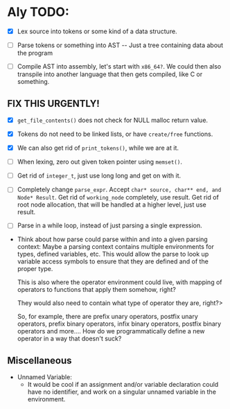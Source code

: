 # Aly TODO:

- [x] Lex source into tokens or some kind of a data structure.

- [ ] Parse tokens or something into AST -- Just a tree containing data about the program

- [ ] Compile AST into assembly, let's start with `x86_64?`. We could then also transpile into another language that then gets compiled, like C or something.

## FIX THIS URGENTLY!

- [x] `get_file_contents()` does not check for NULL malloc return value.

- [x] Tokens do not need to be linked lists, or have `create/free` functions.
    
- [x] We can also get rid of `print_tokens()`, while we are at it.

- [ ] When lexing, zero out given token pointer using `memset()`.

- [ ] Get rid of `integer_t`, just use long long and get on with it.

- [ ] Completely change `parse_expr`. Accept `char* source, char** end, and Node* Result`. Get rid of `working_node` completely, use result. Get rid of root node allocation, that will be handled at a higher level, just use result.

- [ ] Parse in a while loop, instead of just parsing a single expression.

- Think about how parse could parse within and into a given parsing context:
    Maybe a parsing context contains multiple environments for types, defined variables, etc. This would allow the parse to look up variable access symbols to ensure that they are defined and of the proper type.

    This is also where the operator environment could live, with mapping of operators to functions that apply them somehow, right?

    They would also need to contain what type of operator they are, right?>

    So, for example, there are prefix unary operators, postfix unary operators, prefix binary operators, infix binary operators, postfix binary operators and more.... How do we programmatically define a new operator in a way that doesn't suck? 

## Miscellaneous

- Unnamed Variable:
    - It would be cool if an assignment and/or variable declaration could have no identifier, and work on a singular unnamed variable in the environment.